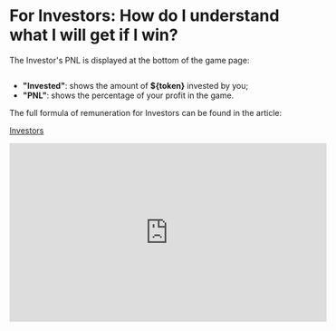 # For Investors: How do I understand what I will get if I win?

<div>

The Investor's PNL is displayed at the bottom of the game page:

<img src="/assets/docs/.gitbook/assets/pnl_{blockchain}_{token}.png" alt="">

* **"Invested"**: shows the amount of **${token}** invested by you;
* **"PNL"**: shows the percentage of your profit in the game.
</div>

<div>

The full formula of remuneration for Investors can be found in the article:

<a href="investors" 
 class="docs-item">Investors</a>
</div>

<iframe width="560" height="315" 
src="https://www.youtube.com/shorts/yR8fALEdcek" 
title="YouTube video player" 
frameborder="0" 
allow="accelerometer; autoplay; 
clipboard-write; encrypted-media; gyroscope; picture-in-picture; web-share" allowfullscreen>
</iframe>